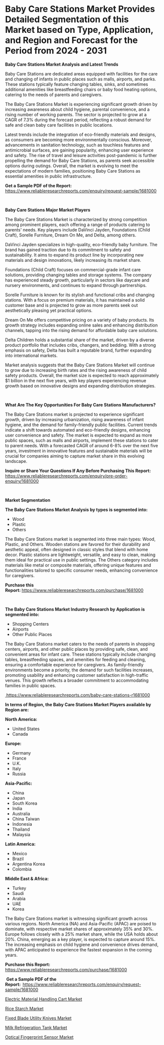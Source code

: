 <p><h1>Baby Care Stations Market Provides Detailed Segmentation of this Market based on Type, Application, and Region and Forecast for the Period from 2024 - 2031</h1></p><p><strong>Baby Care Stations Market Analysis and Latest Trends</strong></p>
<p><p>Baby Care Stations are dedicated areas equipped with facilities for the care and changing of infants in public places such as malls, airports, and parks. These stations typically feature changing tables, sinks, and sometimes additional amenities like breastfeeding chairs or baby food heating options, catering to the needs of parents and caregivers.</p><p>The Baby Care Stations Market is experiencing significant growth driven by increasing awareness about child hygiene, parental convenience, and a rising number of working parents. The sector is projected to grow at a CAGR of 7.3% during the forecast period, reflecting a robust demand for safe and clean baby care facilities in public locations. </p><p>Latest trends include the integration of eco-friendly materials and designs, as consumers are becoming more environmentally conscious. Moreover, advancements in sanitation technology, such as touchless features and antimicrobial surfaces, are gaining popularity, enhancing user experience and safety. The rise of travel and leisure activities post-pandemic is further propelling the demand for Baby Care Stations, as parents seek accessible options during outings. Overall, the market is evolving to meet the expectations of modern families, positioning Baby Care Stations as essential amenities in public infrastructure.</p></p>
<p><strong>Get a Sample PDF of the Report:&nbsp;</strong> <a href="https://www.reliableresearchreports.com/enquiry/request-sample/1681000?utm_campaign=12&utm_medium=2&utm_source=Github&utm_content=ia&utm_term=18112024&utm_id=baby-care-stations">https://www.reliableresearchreports.com/enquiry/request-sample/1681000</a></p>
<p>&nbsp;</p>
<p><strong>Baby Care Stations Major Market Players</strong></p>
<p><p>The Baby Care Stations Market is characterized by strong competition among prominent players, each offering a range of products catering to parents' needs. Key players include DaVinci Jayden, Foundations (Child Craft), Sorelle Furniture, Dream On Me, and Delta, among others. </p><p>DaVinci Jayden specializes in high-quality, eco-friendly baby furniture. The brand has gained traction due to its commitment to safety and sustainability. It aims to expand its product line by incorporating new materials and design innovations, likely increasing its market share.</p><p>Foundations (Child Craft) focuses on commercial-grade infant care solutions, providing changing tables and storage systems. The company has experienced steady growth, particularly in sectors like daycare and nursery environments, and continues to expand through partnerships.</p><p>Sorelle Furniture is known for its stylish and functional cribs and changing stations. With a focus on premium materials, it has maintained a solid customer base and is projected to grow as more parents seek out aesthetically pleasing yet practical options.</p><p>Dream On Me offers competitive pricing on a variety of baby products. Its growth strategy includes expanding online sales and enhancing distribution channels, tapping into the rising demand for affordable baby care solutions.</p><p>Delta Children holds a substantial share of the market, driven by a diverse product portfolio that includes cribs, changers, and bedding. With a strong emphasis on safety, Delta has built a reputable brand, further expanding into international markets.</p><p>Market analysis suggests that the Baby Care Stations Market will continue to grow due to increasing birth rates and the rising awareness of child safety products. Overall, the market size is expected to reach approximately $1 billion in the next five years, with key players experiencing revenue growth based on innovative designs and expanding distribution strategies.</p></p>
<p>&nbsp;</p>
<p><strong>What Are The Key Opportunities For Baby Care Stations Manufacturers?</strong></p>
<p><p>The Baby Care Stations market is projected to experience significant growth, driven by increasing urbanization, rising awareness of infant hygiene, and the demand for family-friendly public facilities. Current trends indicate a shift towards automated and eco-friendly designs, enhancing user convenience and safety. The market is expected to expand as more public spaces, such as malls and airports, implement these stations to cater to parent needs. With a forecasted CAGR of around 6-8% over the next five years, investment in innovative features and sustainable materials will be crucial for companies aiming to capture market share in this evolving landscape.</p></p>
<p><strong>Inquire or Share Your Questions If Any Before Purchasing This Report:</strong> <a href="https://www.reliableresearchreports.com/enquiry/pre-order-enquiry/1681000?utm_campaign=12&utm_medium=2&utm_source=Github&utm_content=ia&utm_term=18112024&utm_id=baby-care-stations">https://www.reliableresearchreports.com/enquiry/pre-order-enquiry/1681000</a></p>
<p>&nbsp;</p>
<p><strong>Market Segmentation</strong></p>
<p><strong>The Baby Care Stations Market Analysis by types is segmented into:</strong></p>
<p><ul><li>Wood</li><li>Plastic</li><li>Others</li></ul></p>
<p><p>The Baby Care Stations market is segmented into three main types: Wood, Plastic, and Others. Wooden stations are favored for their durability and aesthetic appeal, often designed in classic styles that blend with home decor. Plastic stations are lightweight, versatile, and easy to clean, making them ideal for practical use in public settings. The Others category includes materials like metal or composite materials, offering unique features and functionalities tailored to specific consumer needs, enhancing convenience for caregivers.</p></p>
<p><strong>Purchase this Report:&nbsp;</strong><a href="https://www.reliableresearchreports.com/purchase/1681000?utm_campaign=12&utm_medium=2&utm_source=Github&utm_content=ia&utm_term=18112024&utm_id=baby-care-stations">https://www.reliableresearchreports.com/purchase/1681000</a></p>
<p>&nbsp;</p>
<p><strong>The Baby Care Stations Market Industry Research by Application is segmented into:</strong></p>
<p><ul><li>Shopping Centers</li><li>Airports</li><li>Other Public Places</li></ul></p>
<p><p>The Baby Care Stations market caters to the needs of parents in shopping centers, airports, and other public places by providing safe, clean, and convenient areas for infant care. These stations typically include changing tables, breastfeeding spaces, and amenities for feeding and cleaning, ensuring a comfortable experience for caregivers. As family-friendly environments become a priority, the demand for such facilities increases, promoting usability and enhancing customer satisfaction in high-traffic venues. This growth reflects a broader commitment to accommodating families in public spaces.</p></p>
<p><a href="https://www.reliableresearchreports.com/baby-care-stations-r1681000?utm_campaign=12&utm_medium=2&utm_source=Github&utm_content=ia&utm_term=18112024&utm_id=baby-care-stations">&nbsp;https://www.reliableresearchreports.com/baby-care-stations-r1681000</a></p>
<p><strong>In terms of Region, the Baby Care Stations Market Players available by Region are:</strong></p>
<p>
    <p> <strong> North America: </strong>
        <ul>
            <li>United States</li>
            <li>Canada</li>
        </ul>
        </p> 
    <p> <strong> Europe: </strong>
        <ul>
            <li>Germany</li>
            <li>France</li>
            <li>U.K.</li>
            <li>Italy</li>
            <li>Russia</li>
        </ul>
        </p> 
    <p> <strong> Asia-Pacific: </strong>
        <ul>
            <li>China</li>
            <li>Japan</li>
            <li>South Korea</li>
            <li>India</li>
            <li>Australia</li>
            <li>China Taiwan</li>
            <li>Indonesia</li>
            <li>Thailand</li>
            <li>Malaysia</li>
        </ul>
        </p> 
    <p> <strong> Latin America: </strong>
        <ul>
            <li>Mexico</li>
            <li>Brazil</li>
            <li>Argentina Korea</li>
            <li>Colombia</li>
        </ul>
        </p> 
    <p> <strong> Middle East & Africa: </strong>
        <ul>
            <li>Turkey</li>
            <li>Saudi</li>
            <li>Arabia</li>
            <li>UAE</li>
            <li>Korea</li>
        </ul>
    </p>
    </p>
<p><p>The Baby Care Stations market is witnessing significant growth across various regions. North America (NA) and Asia-Pacific (APAC) are poised to dominate, with respective market shares of approximately 35% and 30%. Europe follows closely with a 25% market share, while the USA holds about 20%. China, emerging as a key player, is expected to capture around 15%. The increasing emphasis on child hygiene and convenience drives demand, with APAC anticipated to experience the fastest expansion in the coming years.</p></p>
<p><strong>Purchase this Report: </strong><a href="https://www.reliableresearchreports.com/purchase/1681000?utm_campaign=12&utm_medium=2&utm_source=Github&utm_content=ia&utm_term=18112024&utm_id=baby-care-stations">https://www.reliableresearchreports.com/purchase/1681000</a></p>
<p>&nbsp;<strong>Get a Sample PDF of the Report:&nbsp;&nbsp;</strong><a href="https://www.reliableresearchreports.com/enquiry/request-sample/1681000?utm_campaign=12&utm_medium=2&utm_source=Github&utm_content=ia&utm_term=18112024&utm_id=baby-care-stations">https://www.reliableresearchreports.com/enquiry/request-sample/1681000</a></p>
<p><strong></strong></p>
<p><p><a href="https://issuu.com/reportprime-2/docs/electric-material-handling-cart-mar_5123a5704aa586?utm_campaign=12&utm_medium=2&utm_source=Github&utm_content=ia&utm_term=18112024&utm_id=baby-care-stations">Electric Material Handling Cart Market</a></p><p><a href="https://www.linkedin.com/pulse/rice-starch-market-drivers-challenges-forecast-2024-2031-visigraphs-0brvc?utm_campaign=12&utm_medium=2&utm_source=Github&utm_content=ia&utm_term=18112024&utm_id=baby-care-stations">Rice Starch Market</a></p><p><a href="https://issuu.com/reportprime-2/docs/fixed-blade-utility-knives-market-s_c14de5c68e3344?utm_campaign=12&utm_medium=2&utm_source=Github&utm_content=ia&utm_term=18112024&utm_id=baby-care-stations">Fixed Blade Utility Knives Market</a></p><p><a href="https://github.com/AbbasMahmud554/Market-Research-Report-List-1/blob/main/milk-refrigeration-tank-market.md?utm_campaign=12&utm_medium=2&utm_source=Github&utm_content=ia&utm_term=18112024&utm_id=baby-care-stations">Milk Refrigeration Tank Market</a></p><p><a href="https://www.linkedin.com/pulse/global-optical-fingerprint-sensor-market-landscape-future-lxndf?utm_campaign=12&utm_medium=2&utm_source=Github&utm_content=ia&utm_term=18112024&utm_id=baby-care-stations">Optical Fingerprint Sensor Market</a></p></p>